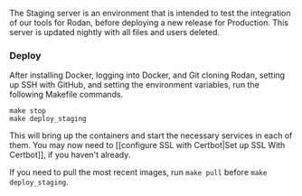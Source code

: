 The Staging server is an environment that is intended to test the integration of our tools for Rodan, before deploying a new release for Production. This server is updated nightly with all files and users deleted.

### Deploy

After installing Docker, logging into Docker, and Git cloning Rodan, setting up SSH with GitHub, and setting the environment variables, run the following Makefile commands.

```shell
make stop
make deploy_staging
```

This will bring up the containers and start the necessary services in each of them. You may now need to [[configure SSL with Certbot|Set up SSL With Certbot]], if you haven't already.

If you need to pull the most recent images, run `make pull` before `make deploy_staging`.



